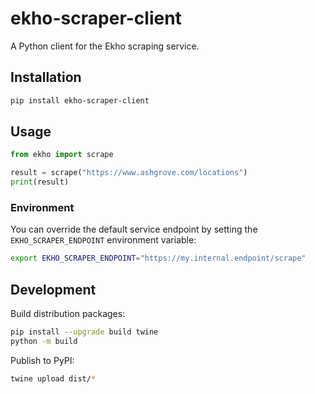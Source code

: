 # ekho-scraper-client

A Python client for the Ekho scraping service.

## Installation

```bash
pip install ekho-scraper-client
```

## Usage

```python
from ekho import scrape

result = scrape("https://www.ashgrove.com/locations")
print(result)
```

### Environment

You can override the default service endpoint by setting the `EKHO_SCRAPER_ENDPOINT` environment variable:

```bash
export EKHO_SCRAPER_ENDPOINT="https://my.internal.endpoint/scrape"
```

## Development

Build distribution packages:

```bash
pip install --upgrade build twine
python -m build
```

Publish to PyPI:

```bash
twine upload dist/*
```
